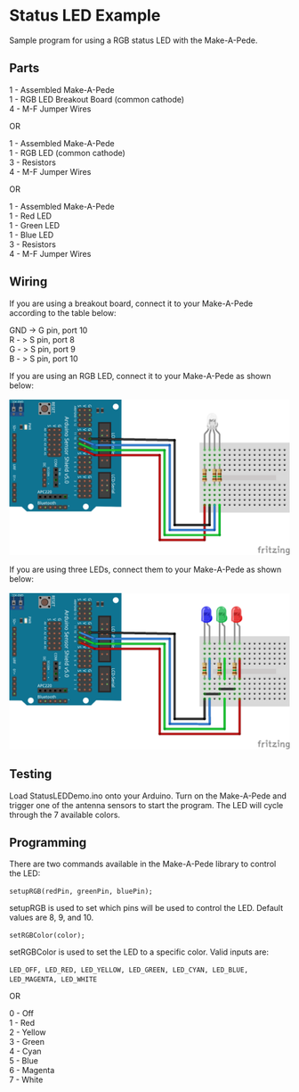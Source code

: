 # Status LED Example
Sample program for using a RGB status LED with the Make-A-Pede.

## Parts
1 - Assembled Make-A-Pede<br>
1 - RGB LED Breakout Board (common cathode)<br>
4 - M-F Jumper Wires<br>

OR

1 - Assembled Make-A-Pede<br>
1 - RGB LED (common cathode)<br>
3 - Resistors<br>
4 - M-F Jumper Wires<br>

OR

1 - Assembled Make-A-Pede<br>
1 - Red LED<br>
1 - Green LED<br>
1 - Blue LED<br>
3 - Resistors<br>
4 - M-F Jumper Wires<br>

## Wiring
If you are using a breakout board, connect it to your Make-A-Pede according to the table below:

GND -> G pin, port 10<br>
R - > S pin, port 8<br>
G - > S pin, port 9<br>
B - > S pin, port 10

If you are using an RGB LED, connect it to your Make-A-Pede as shown below:
<br><br>
<img src="https://raw.githubusercontent.com/Make-A-Pede/Make-A-Pede-CAD/master/sensor-examples/MaP-Status-LED.png" width="600"/>

If you are using three LEDs, connect them to your Make-A-Pede as shown below:
<br><br>
<img src="https://raw.githubusercontent.com/Make-A-Pede/Make-A-Pede-CAD/master/sensor-examples/MaP-Status-LED-Set.png" width="600"/>

## Testing
Load StatusLEDDemo.ino onto your Arduino. Turn on the Make-A-Pede and trigger one of the antenna sensors to start the program. The LED will cycle through the 7 available colors.

## Programming
There are two commands available in the Make-A-Pede library to control the LED:

`setupRGB(redPin, greenPin, bluePin);`

setupRGB is used to set which pins will be used to control the LED. Default values are 8, 9, and 10.

`setRGBColor(color);`

setRGBColor is used to set the LED to a specific color. Valid inputs are:

`LED_OFF, LED_RED, LED_YELLOW, LED_GREEN, LED_CYAN, LED_BLUE, LED_MAGENTA, LED_WHITE`

OR

0 - Off<br>
1 - Red<br>
2 - Yellow<br>
3 - Green<br>
4 - Cyan<br>
5 - Blue<br>
6 - Magenta<br>
7 - White
